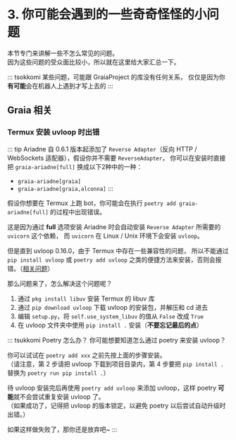 # 3. 你可能会遇到的一些奇奇怪怪的小问题

本节专门来讲解一些不怎么常见的问题。  
因为这些问题的受众面比较小，所以就在这里给大家汇总一下。

::: tsokkomi
某些问题，可能跟 GraiaProject 的库没有任何关系，
仅仅是因为你**有可能**会在机器人上遇到才写上去的
:::

## Graia 相关

### Termux 安装 uvloop 时出错

::: tip
Ariadne 自 0.6.1 版本起添加了 `Reverse Adapter`（反向 HTTP / WebSockets 适配器），假设你并不需要 `ReverseAdapter`，
你可以在安装时直接把 `graia-ariadne[full]` 换成以下2种中的一种：

- `graia-ariadne[graia]`
- `graia-ariadne[graia,alconna]`
:::

假设你想要在 Termux 上跑 bot，你可能会在执行 `poetry add graia-ariadne[full]` 的过程中出现错误。

这是因为通过 **full** 选项安装 Ariadne 时会自动安装 `Reverse Adapter` 所需要的 `uvicorn` 这个依赖，
而 `uvicorn` 在 Linux / Unix 环境下会安装 `uvloop`。

但是直到 uvloop 0.16.0，由于 Termux 中存在一些兼容性的问题，
所以不能通过 `pip install uvloop` 或 `poetry add uvloop` 之类的便捷方法来安装，否则会报错。（[相关问题](https://github.com/MagicStack/uvloop/issues/260)）

那么问题来了，怎么解决这个问题呢？

1. 通过 `pkg install libuv` 安装 Termux 的 libuv 库
2. 通过 `pip download uvloop` 下载 uvloop 的安装包，并解压和 cd 进去
3. 编辑 `setup.py`，将 `self.use_system_libuv` 的值从 `False` 改成 `True`
4. 在 uvloop 文件夹中使用 `pip install .` 安装（**不要忘记最后的点**）

::: tsukkomi Poetry 怎么办？
你可能想要知道怎么通过 poetry 来安装 uvloop？

你可以试试在 `poetry add xxx` 之前先按上面的步骤安装。  
（请注意，第 2 步请把 uvloop 下载到项目目录内，第 4 步要把 `pip install .` 替换为 `poetry run pip install .`）

待 uvloop 安装完后再使用 `poetry add uvloop` 来添加 uvloop，这样 poetry **可能**就不会尝试重复安装 uvloop 了。  
（如果成功了，记得把 uvloop 的版本锁定，以避免 poetry 以后尝试自动升级时出错。）

如果这样做失败了，那你还是放弃吧~
:::
